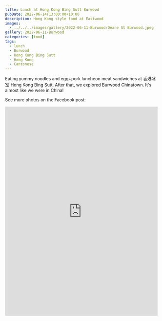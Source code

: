 ```yaml
---
title: Lunch at Hong Kong Bing Sutt Burwood
pubDate: 2022-06-14T13:00:00+10:00
description: Hong Kong style food at Eastwood
images:
  - ../../../images/gallery/2022-06-11-Burwood/Deane St Burwood.jpeg
gallery: 2022-06-11-Burwood
categories: [food]
tags:
  - lunch
  - Burwood
  - Hong Kong Bing Sutt
  - Hong Kong
  - Cantonese
---
```


Eating yummy noodles and egg+pork luncheon meat sandwiches at 香港冰室 Hong Kong Bing Sutt. After that, we explored Burwood Chinatown. It's almost like we were in China!

See more photos on the Facebook post:

<iframe src="https://www.facebook.com/plugins/post.php?href=https%3A%2F%2Fwww.facebook.com%2Fchris1.tham%2Fposts%2Fpfbid01JVYWjH1ehUbyNUWsCqexwKHuaU1KtvvaPQNiJeN4TbZRHAsbfdmzjq55q8sYCWWl&show_text=true&width=500" width="500" height="684" style="border:none;overflow:hidden" scrolling="no" frameborder="0" allowfullscreen="true" allow="autoplay; clipboard-write; encrypted-media; picture-in-picture; web-share"></iframe>
